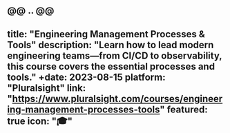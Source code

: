 @@ .. @@
 ---
 title: "Engineering Management Processes & Tools"
 description: "Learn how to lead modern engineering teams—from CI/CD to observability, this course covers the essential processes and tools."
+date: 2023-08-15
 platform: "Pluralsight"
 link: "https://www.pluralsight.com/courses/engineering-management-processes-tools"
 featured: true
 icon: "🎓"
 ---